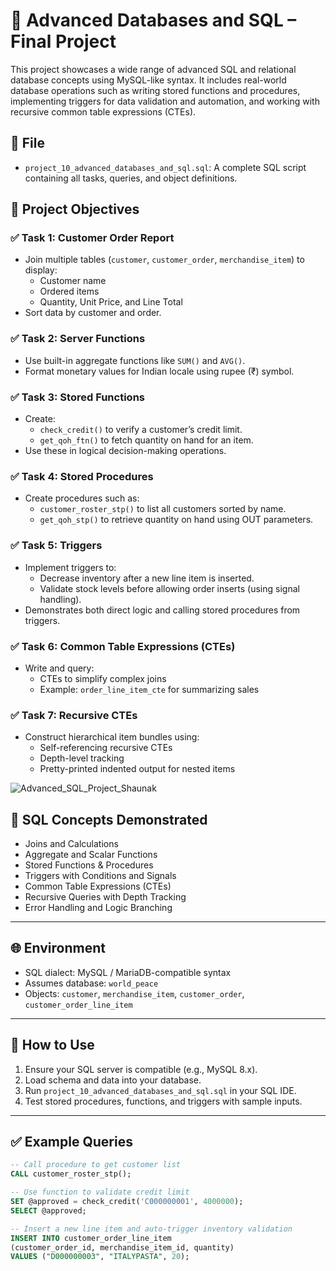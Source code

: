 # 🧠 Advanced Databases and SQL – Final Project

This project showcases a wide range of advanced SQL and relational database concepts using MySQL-like syntax. It includes real-world database operations such as writing stored functions and procedures, implementing triggers for data validation and automation, and working with recursive common table expressions (CTEs).

## 📁 File

- `project_10_advanced_databases_and_sql.sql`: A complete SQL script containing all tasks, queries, and object definitions.

## 📌 Project Objectives

### ✅ Task 1: Customer Order Report
- Join multiple tables (`customer`, `customer_order`, `merchandise_item`) to display:
  - Customer name
  - Ordered items
  - Quantity, Unit Price, and Line Total
- Sort data by customer and order.

### ✅ Task 2: Server Functions
- Use built-in aggregate functions like `SUM()` and `AVG()`.
- Format monetary values for Indian locale using rupee (₹) symbol.

### ✅ Task 3: Stored Functions
- Create:
  - `check_credit()` to verify a customer’s credit limit.
  - `get_qoh_ftn()` to fetch quantity on hand for an item.
- Use these in logical decision-making operations.

### ✅ Task 4: Stored Procedures
- Create procedures such as:
  - `customer_roster_stp()` to list all customers sorted by name.
  - `get_qoh_stp()` to retrieve quantity on hand using OUT parameters.

### ✅ Task 5: Triggers
- Implement triggers to:
  - Decrease inventory after a new line item is inserted.
  - Validate stock levels before allowing order inserts (using signal handling).
- Demonstrates both direct logic and calling stored procedures from triggers.

### ✅ Task 6: Common Table Expressions (CTEs)
- Write and query:
  - CTEs to simplify complex joins
  - Example: `order_line_item_cte` for summarizing sales

### ✅ Task 7: Recursive CTEs
- Construct hierarchical item bundles using:
  - Self-referencing recursive CTEs
  - Depth-level tracking
  - Pretty-printed indented output for nested items

![Advanced_SQL_Project_Shaunak](https://github.com/user-attachments/assets/b57adcfc-68a0-456a-a952-674a9c07dc42)


## 🧰 SQL Concepts Demonstrated

- Joins and Calculations
- Aggregate and Scalar Functions
- Stored Functions & Procedures
- Triggers with Conditions and Signals
- Common Table Expressions (CTEs)
- Recursive Queries with Depth Tracking
- Error Handling and Logic Branching

---

## 🌐 Environment

- SQL dialect: MySQL / MariaDB-compatible syntax
- Assumes database: `world_peace`
- Objects: `customer`, `merchandise_item`, `customer_order`, `customer_order_line_item`

---

## 📌 How to Use

1. Ensure your SQL server is compatible (e.g., MySQL 8.x).
2. Load schema and data into your database.
3. Run `project_10_advanced_databases_and_sql.sql` in your SQL IDE.
4. Test stored procedures, functions, and triggers with sample inputs.

---

## ✅ Example Queries

```sql
-- Call procedure to get customer list
CALL customer_roster_stp();

-- Use function to validate credit limit
SET @approved = check_credit('C000000001', 4000000);
SELECT @approved;

-- Insert a new line item and auto-trigger inventory validation
INSERT INTO customer_order_line_item
(customer_order_id, merchandise_item_id, quantity)
VALUES ("D000000003", "ITALYPASTA", 20);
